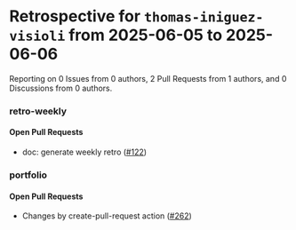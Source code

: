 # Retrospective for `thomas-iniguez-visioli` from 2025-06-05 to 2025-06-06

Reporting on 0 Issues from 0 authors, 2 Pull Requests from 1 authors, and 0 Discussions from 0 authors.


### retro-weekly

#### Open Pull Requests

- doc: generate weekly retro ([#122](https://github.com/thomas-iniguez-visioli/retro-weekly/pull/122))

### portfolio

#### Open Pull Requests

- Changes by create-pull-request action ([#262](https://github.com/thomas-iniguez-visioli/portfolio/pull/262))